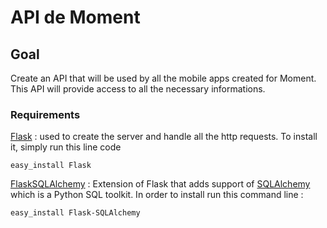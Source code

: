 # API de Moment

## Goal

Create an API that will be used by all the mobile apps created for Moment. 
This API will provide access to all the necessary informations.



### Requirements

[Flask](http://flask.pocoo.org/) : used to create the server and handle all the http requests. To install it, simply run this line code 

	easy_install Flask

[FlaskSQLAlchemy](http://packages.python.org/Flask-SQLAlchemy/) : Extension of Flask that adds support of [SQLAlchemy](http://www.sqlalchemy.org/) which is a Python SQL toolkit. In order to install run this command line :

	easy_install Flask-SQLAlchemy


